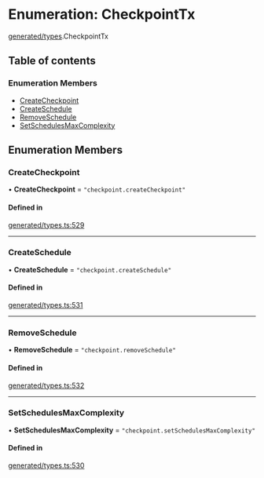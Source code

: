 # Enumeration: CheckpointTx

[generated/types](../wiki/generated.types).CheckpointTx

## Table of contents

### Enumeration Members

- [CreateCheckpoint](../wiki/generated.types.CheckpointTx#createcheckpoint)
- [CreateSchedule](../wiki/generated.types.CheckpointTx#createschedule)
- [RemoveSchedule](../wiki/generated.types.CheckpointTx#removeschedule)
- [SetSchedulesMaxComplexity](../wiki/generated.types.CheckpointTx#setschedulesmaxcomplexity)

## Enumeration Members

### CreateCheckpoint

• **CreateCheckpoint** = ``"checkpoint.createCheckpoint"``

#### Defined in

[generated/types.ts:529](https://github.com/PolymathNetwork/polymesh-sdk/blob/c37bc05d/src/generated/types.ts#L529)

___

### CreateSchedule

• **CreateSchedule** = ``"checkpoint.createSchedule"``

#### Defined in

[generated/types.ts:531](https://github.com/PolymathNetwork/polymesh-sdk/blob/c37bc05d/src/generated/types.ts#L531)

___

### RemoveSchedule

• **RemoveSchedule** = ``"checkpoint.removeSchedule"``

#### Defined in

[generated/types.ts:532](https://github.com/PolymathNetwork/polymesh-sdk/blob/c37bc05d/src/generated/types.ts#L532)

___

### SetSchedulesMaxComplexity

• **SetSchedulesMaxComplexity** = ``"checkpoint.setSchedulesMaxComplexity"``

#### Defined in

[generated/types.ts:530](https://github.com/PolymathNetwork/polymesh-sdk/blob/c37bc05d/src/generated/types.ts#L530)
